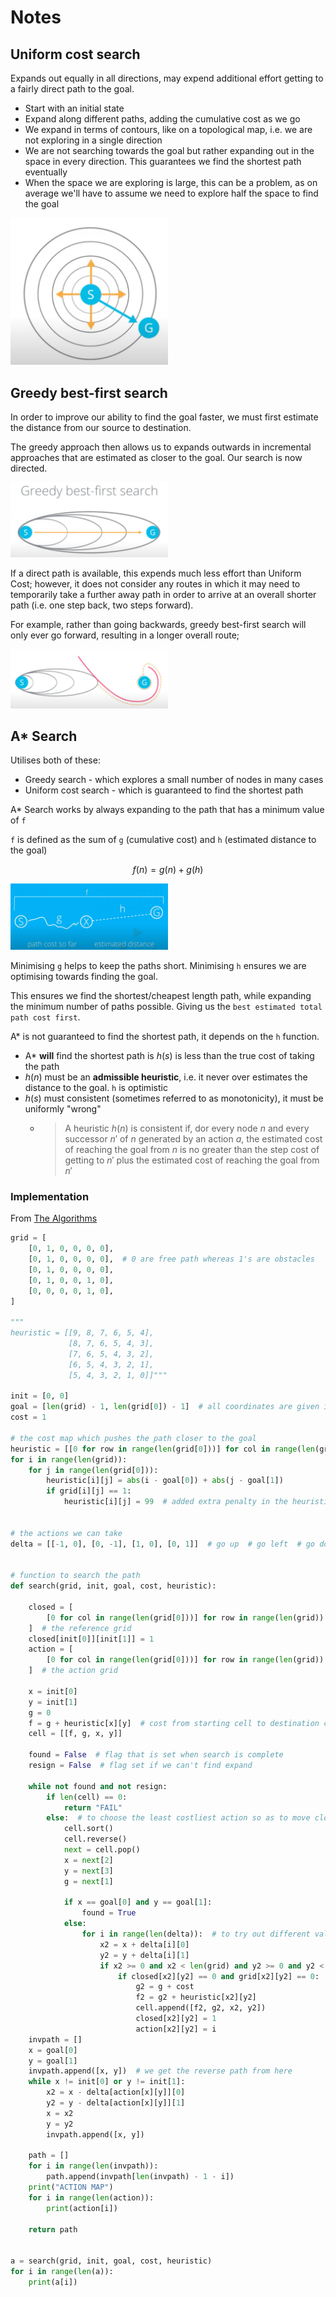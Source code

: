 # Notes

## Uniform cost search

Expands out equally in all directions, may expend additional effort getting to a fairly direct path to the goal.

- Start with an initial state
- Expand along different paths, adding the cumulative cost as we go
- We expand in terms of contours, like on a topological map, i.e. we are not exploring in a single direction
- We are not searching towards the goal but rather expanding out in the space in every direction. This guarantees we find the shortest path eventually
- When the space we are exploring is large, this can be a problem, as on average we'll have to assume we need to explore half the space to find the goal

<img src=../../md_refs/uniform_cost_search1.png width=50% />

## Greedy best-first search

In order to improve our ability to find the goal faster, we must first estimate the distance from our source to destination.

The greedy approach then allows us to expands outwards in incremental approaches that are estimated as closer to the goal. Our search is now directed.

<img src=../../md_refs/greedy_bestfirst_search1.png width=50% />

If a direct path is available, this expends much less effort than Uniform Cost; however, it does not consider any routes in which it may need to temporarily take a further away path in order to arrive at an overall shorter path (i.e. one step back, two steps forward).

For example, rather than going backwards, greedy best-first search will only ever go forward, resulting in a longer overall route;

<img src=../../md_refs/greedy_bestfirst_search2.png width=50% />

## A\* Search

Utilises both of these:

- Greedy search - which explores a small number of nodes in many cases
- Uniform cost search - which is guaranteed to find the shortest path

A\* Search works by always expanding to the path that has a minimum value of `f`

`f` is defined as the sum of `g` (cumulative cost) and `h` (estimated distance to the goal)

$$ f(n) = g(n) + g(h) $$

<img src=../../md_refs/a_star1.png width=50% />

Minimising `g` helps to keep the paths short. Minimising `h` ensures we are optimising towards finding the goal.

This ensures we find the shortest/cheapest length path, while expanding the minimum number of paths possible. Giving us the `best estimated total path cost first`.

A\* is not guaranteed to find the shortest path, it depends on the `h` function.
- A\* __will__ find the shortest path is $h(s)$ is less than the true cost of taking the path
- $h(n)$ must be an __admissible heuristic__, i.e. it never over estimates the distance to the goal. `h` is optimistic
- $h(s)$ must consistent (sometimes referred to as monotonicity), it must be uniformly "wrong" 
    - > A heuristic $h(n)$ is consistent if, dor every node $n$ and every successor $n'$ of $n$ generated by an action $a$, the estimated cost of reaching the goal from $n$ is no greater than the step cost of getting to $n'$ plus the estimated cost of reaching the goal from $n'$

### Implementation

From [The Algorithms](https://github.com/TheAlgorithms/Python/blob/master/graphs/a_star.py)

```Python
grid = [
    [0, 1, 0, 0, 0, 0],
    [0, 1, 0, 0, 0, 0],  # 0 are free path whereas 1's are obstacles
    [0, 1, 0, 0, 0, 0],
    [0, 1, 0, 0, 1, 0],
    [0, 0, 0, 0, 1, 0],
]

"""
heuristic = [[9, 8, 7, 6, 5, 4],
             [8, 7, 6, 5, 4, 3],
             [7, 6, 5, 4, 3, 2],
             [6, 5, 4, 3, 2, 1],
             [5, 4, 3, 2, 1, 0]]"""

init = [0, 0]
goal = [len(grid) - 1, len(grid[0]) - 1]  # all coordinates are given in format [y,x]
cost = 1

# the cost map which pushes the path closer to the goal
heuristic = [[0 for row in range(len(grid[0]))] for col in range(len(grid))]
for i in range(len(grid)):
    for j in range(len(grid[0])):
        heuristic[i][j] = abs(i - goal[0]) + abs(j - goal[1])
        if grid[i][j] == 1:
            heuristic[i][j] = 99  # added extra penalty in the heuristic map


# the actions we can take
delta = [[-1, 0], [0, -1], [1, 0], [0, 1]]  # go up  # go left  # go down  # go right


# function to search the path
def search(grid, init, goal, cost, heuristic):

    closed = [
        [0 for col in range(len(grid[0]))] for row in range(len(grid))
    ]  # the reference grid
    closed[init[0]][init[1]] = 1
    action = [
        [0 for col in range(len(grid[0]))] for row in range(len(grid))
    ]  # the action grid

    x = init[0]
    y = init[1]
    g = 0
    f = g + heuristic[x][y]  # cost from starting cell to destination cell
    cell = [[f, g, x, y]]

    found = False  # flag that is set when search is complete
    resign = False  # flag set if we can't find expand

    while not found and not resign:
        if len(cell) == 0:
            return "FAIL"
        else:  # to choose the least costliest action so as to move closer to the goal
            cell.sort()
            cell.reverse()
            next = cell.pop()
            x = next[2]
            y = next[3]
            g = next[1]

            if x == goal[0] and y == goal[1]:
                found = True
            else:
                for i in range(len(delta)):  # to try out different valid actions
                    x2 = x + delta[i][0]
                    y2 = y + delta[i][1]
                    if x2 >= 0 and x2 < len(grid) and y2 >= 0 and y2 < len(grid[0]):
                        if closed[x2][y2] == 0 and grid[x2][y2] == 0:
                            g2 = g + cost
                            f2 = g2 + heuristic[x2][y2]
                            cell.append([f2, g2, x2, y2])
                            closed[x2][y2] = 1
                            action[x2][y2] = i
    invpath = []
    x = goal[0]
    y = goal[1]
    invpath.append([x, y])  # we get the reverse path from here
    while x != init[0] or y != init[1]:
        x2 = x - delta[action[x][y]][0]
        y2 = y - delta[action[x][y]][1]
        x = x2
        y = y2
        invpath.append([x, y])

    path = []
    for i in range(len(invpath)):
        path.append(invpath[len(invpath) - 1 - i])
    print("ACTION MAP")
    for i in range(len(action)):
        print(action[i])

    return path


a = search(grid, init, goal, cost, heuristic)
for i in range(len(a)):
    print(a[i])
```